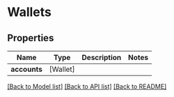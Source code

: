 # Wallets

## Properties
Name | Type | Description | Notes
------------ | ------------- | ------------- | -------------
**accounts** | [Wallet] |  | 

[[Back to Model list]](../README.md#documentation-for-models) [[Back to API list]](../README.md#documentation-for-api-endpoints) [[Back to README]](../README.md)


